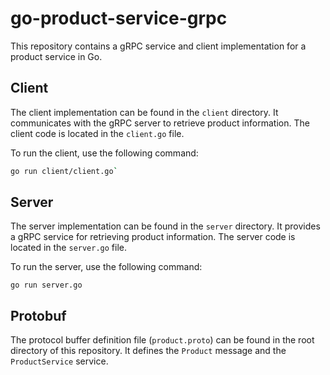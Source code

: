 

# go-product-service-grpc

This repository contains a gRPC service and client implementation for a product service in Go.

## Client

The client implementation can be found in the `client` directory. It communicates with the gRPC server to retrieve product information. The client code is located in the `client.go` file.

To run the client, use the following command:

```bash
go run client/client.go`
```

Server
------

The server implementation can be found in the `server` directory. It provides a gRPC service for retrieving product information. The server code is located in the `server.go` file.

To run the server, use the following command:

`go run server.go`

Protobuf
--------

The protocol buffer definition file (`product.proto`) can be found in the root directory of this repository. It defines the `Product` message and the `ProductService` service.
